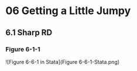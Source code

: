 # 06 Getting a Little Jumpy
## 6.1 Sharp RD

### Figure 6-1-1

![Figure 6-6-1 in Stata](Figure 6-6-1-Stata.png)
